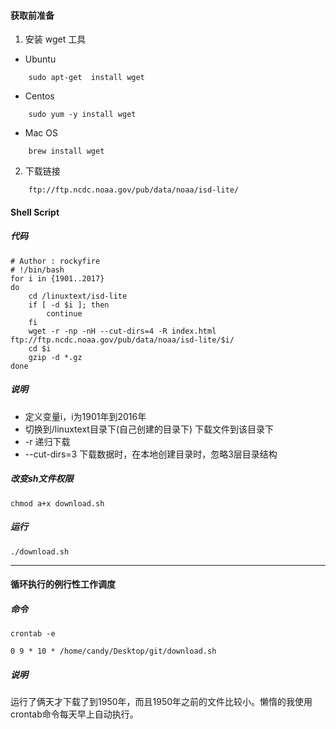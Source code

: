 #### 获取前准备

1. 安装 wget 工具
- Ubuntu
```
    sudo apt-get  install wget
```
- Centos
```
    sudo yum -y install wget
```
- Mac OS
```
    brew install wget
```
2. 下载链接
```
    ftp://ftp.ncdc.noaa.gov/pub/data/noaa/isd-lite/
```

#### Shell Script

##### 代码
```
# Author : rockyfire
# !/bin/bash
for i in {1901..2017}  
do  
    cd /linuxtext/isd-lite  
    if [ -d $i ]; then
        continue
    fi
    wget -r -np -nH --cut-dirs=4 -R index.html ftp://ftp.ncdc.noaa.gov/pub/data/noaa/isd-lite/$i/
    cd $i              
    gzip -d *.gz
done                                            
```
##### 说明
- 定义变量i，i为1901年到2016年
- 切换到/linuxtext目录下(自己创建的目录下)
下载文件到该目录下
- -r 递归下载
- --cut-dirs=3 下载数据时，在本地创建目录时，忽略3层目录结构

##### 改变sh文件权限

    chmod a+x download.sh
    
##### 运行
    
    ./download.sh

---

#### 循环执行的例行性工作调度

##### 命令

    crontab -e
    
    0 9 * 10 * /home/candy/Desktop/git/download.sh
    
##### 说明

运行了俩天才下载了到1950年，而且1950年之前的文件比较小。懒惰的我使用crontab命令每天早上自动执行。

